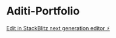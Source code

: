 # Aditi-Portfolio

[Edit in StackBlitz next generation editor ⚡️](https://stackblitz.com/~/github.com/ShinobiUdon/Aditi-Portfolio)
